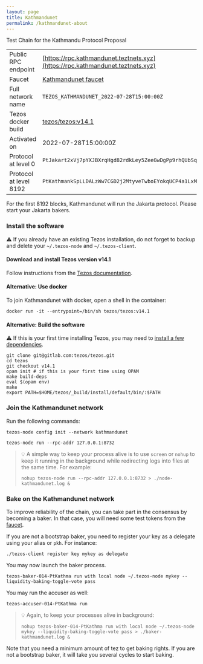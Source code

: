 ```yaml
---
layout: page
title: Kathmandunet
permalink: /kathmandunet-about
---
```


Test Chain for the Kathmandu Protocol Proposal

| | |
|-------|---------------------|
| Public RPC endpoint | [https://rpc.kathmandunet.teztnets.xyz](https://rpc.kathmandunet.teztnets.xyz) |
| Faucet | [Kathmandunet faucet](https://faucet.kathmandunet.teztnets.xyz) |
| Full network name | `TEZOS_KATHMANDUNET_2022-07-28T15:00:00Z` |
| Tezos docker build | [tezos/tezos:v14.1](https://hub.docker.com/r/tezos/tezos/tags?page=1&ordering=last_updated&name=v14.1) |
| Activated on | 2022-07-28T15:00:00Z |
| Protocol at level 0 |  `PtJakart2xVj7pYXJBXrqHgd82rdkLey5ZeeGwDgPp9rhQUbSqY` |
| Protocol at level 8192 |  `PtKathmankSpLLDALzWw7CGD2j2MtyveTwboEYokqUCP4a1LxMg` |



For the first 8192 blocks, Kathmandunet will run the Jakarta protocol. Please start your Jakarta bakers.


### Install the software

⚠️  If you already have an existing Tezos installation, do not forget to backup and delete your `~/.tezos-node` and `~/.tezos-client`.


#### Download and install Tezos version v14.1

Follow instructions from the [Tezos documentation](https://tezos.gitlab.io/introduction/howtoget.html#installing-binaries).


#### Alternative: Use docker

To join Kathmandunet with docker, open a shell in the container:

```
docker run -it --entrypoint=/bin/sh tezos/tezos:v14.1
```

#### Alternative: Build the software

⚠️  If this is your first time installing Tezos, you may need to [install a few dependencies](https://tezos.gitlab.io/introduction/howtoget.html#setting-up-the-development-environment-from-scratch).

```
git clone git@gitlab.com:tezos/tezos.git
cd tezos
git checkout v14.1
opam init # if this is your first time using OPAM
make build-deps
eval $(opam env)
make
export PATH=$HOME/tezos/_build/install/default/bin/:$PATH
```

### Join the Kathmandunet network

Run the following commands:

```
tezos-node config init --network kathmandunet

tezos-node run --rpc-addr 127.0.0.1:8732
```

> 💡 A simple way to keep your process alive is to use `screen` or `nohup` to keep it running in the background while redirecting logs into files at the same time. For example:
>
> ```bash=13
> nohup tezos-node run --rpc-addr 127.0.0.1:8732 > ./node-kathmandunet.log &
> ```


### Bake on the Kathmandunet network

To improve reliability of the chain, you can take part in the consensus by becoming a baker. In that case, you will need some test tokens from the [faucet](https://faucet.kathmandunet.teztnets.xyz).

If you are not a bootstrap baker, you need to register your key as a delegate using your alias or `pkh`. For instance:
```bash=2
./tezos-client register key mykey as delegate
```

You may now launch the baker process.
```bash=3
tezos-baker-014-PtKathma run with local node ~/.tezos-node mykey --liquidity-baking-toggle-vote pass
```

You may run the accuser as well:
```bash=3
tezos-accuser-014-PtKathma run
```

> 💡 Again, to keep your processes alive in background:
>
> ```bash=4
> nohup tezos-baker-014-PtKathma run with local node ~/.tezos-node mykey --liquidity-baking-toggle-vote pass > ./baker-kathmandunet.log &
> ```

Note that you need a minimum amount of tez to get baking rights. If you are not a bootstrap baker, it will take you several cycles to start baking.


